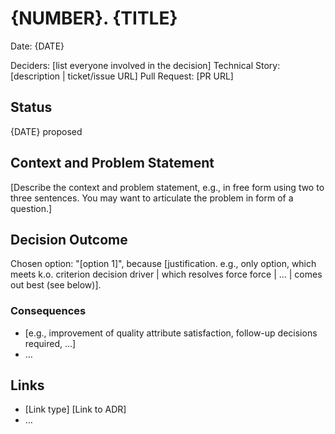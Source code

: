 # {NUMBER}. {TITLE}

Date: {DATE}

Deciders: [list everyone involved in the decision] <!-- optional -->
Technical Story: [description | ticket/issue URL] <!-- optional -->
Pull Request: [PR URL] <!-- optional -->

## Status

{DATE} proposed

## Context and Problem Statement

[Describe the context and problem statement, e.g., in free form using two to three sentences. You may want to articulate the problem in form of a question.]

## Decision Outcome

Chosen option: "[option 1]", because [justification. e.g., only option, which meets k.o. criterion decision driver | which resolves force force | … | comes out best (see below)].

### Consequences <!-- optional -->

* [e.g., improvement of quality attribute satisfaction, follow-up decisions required, …]
* …

## Links <!-- optional -->

* [Link type] [Link to ADR] <!-- example: Refined by [ADR-0005](0005-example.md) -->
* … <!-- numbers of links can vary -->
